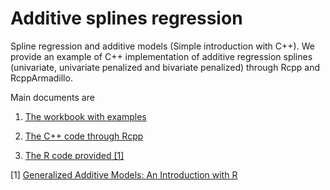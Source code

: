 # Additive splines regression
Spline regression and additive models (Simple introduction with C++). We provide an example of C++ implementation of additive regression splines (univariate, univariate penalized and bivariate penalized) through Rcpp and RcppArmadillo.

Main documents are
1. [The workbook with examples](https://github.com/bbvadata/additiveRegressionSpline/blob/master/rmd/workbook.pdf)

2. [The C++ code through Rcpp](https://github.com/bbvadata/additiveRegressionSpline/blob/master/src/gam.cpp)

2. [The R code provided [1]](https://github.com/bbvadata/additiveRegressionSpline/blob/master/R/gam.R)

[1] [Generalized Additive Models: An Introduction with R](https://www.crcpress.com/Generalized-Additive-Models-An-Introduction-with-R/Wood/p/book/9781584884743)
